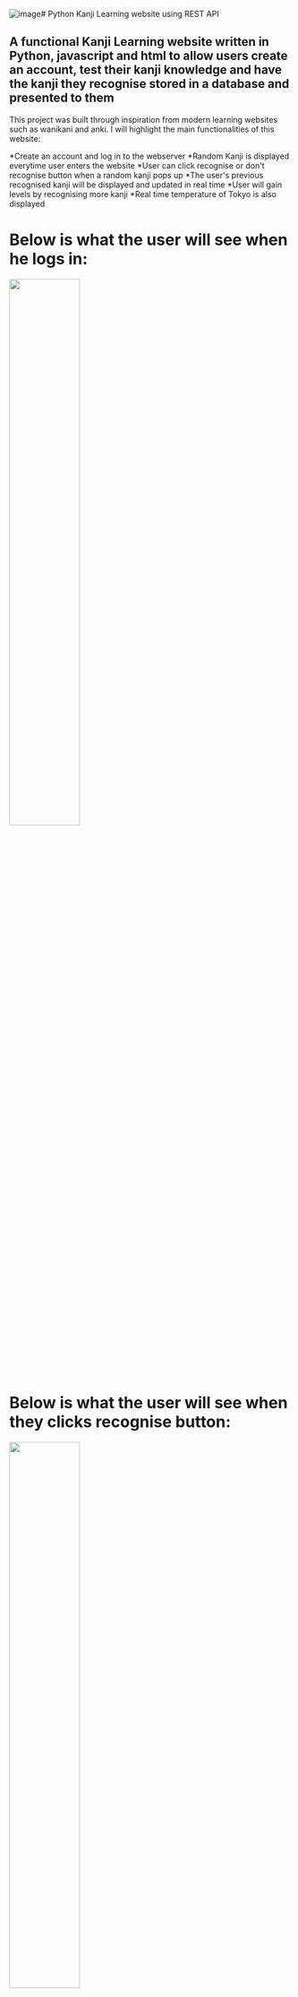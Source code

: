 ![image](https://github.com/RayFFH/KanjiWebsite/assets/57190209/25cf9137-9852-4ace-9e9e-d72a6b87dbc4)# Python Kanji Learning website using REST API

## A functional Kanji Learning website written in Python, javascript and html to allow users create an account, test their kanji knowledge and have the kanji they recognise stored in a database and presented to them

This project was built through inspiration from modern learning websites such as wanikani and anki. I will highlight the main functionalities of this website:

*Create an account and log in to the webserver
*Random Kanji is displayed everytime user enters the website
*User can click recognise or don't recognise button when a random kanji pops up
*The user's previous recognised kanji will be displayed and updated in real time
*User will gain levels by recognising more kanji
*Real time temperature of Tokyo is also displayed

<h1> Below is what the user will see when he logs in: </h1>



<img src = https://github.com/RayFFH/KanjiWebsite/assets/57190209/b3a9fb0b-83ab-422e-8c7e-45d6ba4d566f
 width="50%" height="50%">


 <h1> Below is what the user will see when they clicks recognise button: </h1>


 <img src = https://github.com/RayFFH/KanjiWebsite/assets/57190209/4de77843-c13f-4bf6-ae20-4e6ab70d92dc width="50%" height="50%">



<h1> The Create account and login page: </h1>

<img src = https://github.com/RayFFH/KanjiWebsite/assets/57190209/85eab519-72e6-4365-9b60-a102b33cb2f2 width="50%" height="50%">


  

  


 



 





